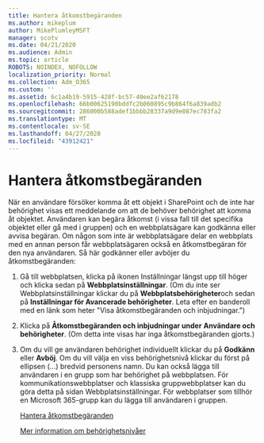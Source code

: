 ```yaml
---
title: Hantera åtkomstbegäranden
ms.author: mikeplum
author: MikePlumleyMSFT
manager: scotv
ms.date: 04/21/2020
ms.audience: Admin
ms.topic: article
ROBOTS: NOINDEX, NOFOLLOW
localization_priority: Normal
ms.collection: Adm_O365
ms.custom: ''
ms.assetid: 6c1a4b19-5915-428f-bc57-40ee2af62178
ms.openlocfilehash: 66b00625190bddfc2b060895c9b864f6a839adb2
ms.sourcegitcommit: 286000b588adef1bbbb28337a9d9e087ec783fa2
ms.translationtype: MT
ms.contentlocale: sv-SE
ms.lasthandoff: 04/27/2020
ms.locfileid: "43912421"
---
```

# <a name="manage-access-requests"></a>Hantera åtkomstbegäranden

När en användare försöker komma åt ett objekt i SharePoint och de inte har behörighet visas ett meddelande om att de behöver behörighet att komma åt objektet. Användaren kan begära åtkomst (i vissa fall till det specifika objektet eller gå med i gruppen) och en webbplatsägare kan godkänna eller avvisa begäran. Om någon som inte är webbplatsägare delar en webbplats med en annan person får webbplatsägaren också en åtkomstbegäran för den nya användaren. Så här godkänner eller avböjer du åtkomstbegäranden:
  
1. Gå till webbplatsen, klicka på ikonen Inställningar längst upp till höger och klicka sedan på **Webbplatsinställningar**. (Om du inte ser Webbplatsinställningar klickar du på **Webbplatsbehörigheter**och sedan på **Inställningar för Avancerade behörigheter**. Leta efter en banderoll med en länk som heter "Visa åtkomstbegäranden och inbjudningar.")
    
2. Klicka på **Åtkomstbegäranden och inbjudningar under** **Användare och behörigheter**. (Om detta inte visas har inga åtkomstbegäranden gjorts.)
    
3. Om du vill ge användaren behörighet individuellt klickar du på **Godkänn** eller **Avböj**. Om du vill välja en viss behörighetsnivå klickar du först på ellipsen (...) bredvid personens namn. Du kan också lägga till användaren i en grupp som har behörighet på webbplatsen. För kommunikationswebbplatser och klassiska gruppwebbplatser kan du göra detta på sidan Webbplatsinställningar. För webbplatser som tillhör en Microsoft 365-grupp kan du lägga till användaren i gruppen.
    
    [Hantera åtkomstbegäranden](https://go.microsoft.com/fwlink/?linkid=2008747)
    
    [Mer information om behörighetsnivåer](https://go.microsoft.com/fwlink/?linkid=867071)
    

